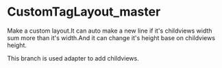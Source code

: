 # CustomTagLayout_master

Make a custom layout.It can auto make a new line if it's childviews width sum more than it's width.And it can change it's height base on childviews height.

This branch is used adapter to add childviews.
